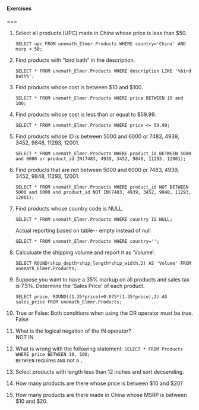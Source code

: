 #### Exercises


===

1. Select all products (UPC) made in China whose price is less than $50.  
    ```
    SELECT upc FROM unemath_Elmer.Products WHERE country='China' AND msrp < 50;
    ```
2. Find products with "bird bath" in the description.  
    ```
    SELECT * FROM unemath_Elmer.Products WHERE description LIKE '%bird bath%';
    ```
3. Find products whose cost is between $10 and $100.  
    ```
    SELECT * FROM unemath_Elmer.Products WHERE price BETWEEN 10 and 100;
    ```
4. Find products whose cost is less than or equal to $59.99.  
    ```
    SELECT * FROM unemath_Elmer.Products WHERE price <= 59.99;
    ```
5. Find products whose ID is between 5000 and 6000 or 7483, 4939, 3452, 9848, 11293, 12001.  
    ```
    SELECT * FROM unemath_Elmer.Products WHERE product_id BETWEEN 5000 and 6000 or product_id IN(7483, 4939, 3452, 9848, 11293, 12001);
    ```
6. Find products that are not between 5000 and 6000 or 7483, 4939, 3452, 9848, 11293, 12001.  
    ```
    SELECT * FROM unemath_Elmer.Products WHERE product_id NOT BETWEEN 5000 and 6000 and product_id NOT IN(7483, 4939, 3452, 9848, 11293, 12001);
    ```
7. Find products whose country code is NULL.  
    ```
    SELECT * FROM unemath_Elmer.Products WHERE country IS NULL;
    ```  
    Actual reporting based on table-- empty instead of null  
    ```
    SELECT * FROM unemath_Elmer.Products WHERE country='';
    ```
8. Calculuate the shipping volume and report it as 'Volume'.  
    ```
    SELECT ROUND(ship_depth*ship_length*ship_width,2) AS 'Volume' FROM unemath_Elmer.Products;
    ```
9. Suppose you want to have a 35% markup on all products and sales tax is 7.5%.  Determine the 'Sales Price' of each product.  
    ```
    SELECT price, ROUND((1.35*price)+0.075*(1.35*price),2) AS sales_price FROM unemath_Elmer.Products;
    ```
10. True or False: Both conditions when using the OR operator must be true.  
    False
11. What is the logical negation of the IN operator?  
    NOT IN
12. What is wrong with the following statement: `SELECT * FROM Products WHERE price BETWEEN 10, 100;`  
    `BETWEEN` requires `AND` not a `,`
13. Select products with length less than 12 inches and sort decsending.  
    
14. How many products are there whose price is between $10 and $20?  
15. How many products are there made in China whose MSRP is between $10 and $20.  

